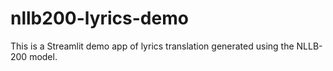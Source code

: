 # nllb200-lyrics-demo

This is a Streamlit demo app  of lyrics translation generated using the NLLB-200 model.
